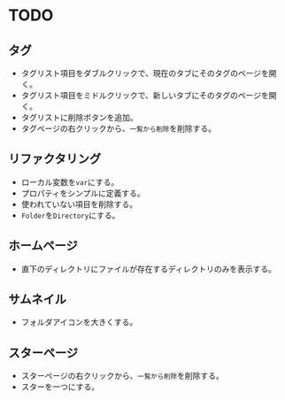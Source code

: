 # TODO
## タグ
* タグリスト項目をダブルクリックで、現在のタブにそのタグのページを開く。
* タグリスト項目をミドルクリックで、新しいタブにそのタグのページを開く。
* タグリストに削除ボタンを追加。
* タグページの右クリックから、`一覧から削除`を削除する。
## リファクタリング 
* ローカル変数を`var`にする。
* プロパティをシンプルに定義する。
* 使われていない項目を削除する。
* `Folder`を`Directory`にする。
## ホームページ
* 直下のディレクトリにファイルが存在するディレクトリのみを表示する。
## サムネイル
* フォルダアイコンを大きくする。
## スターページ
* スターページの右クリックから、`一覧から削除`を削除する。
* スターを一つにする。